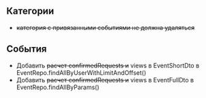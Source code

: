 ## Категории
- ~~категория с привязанными событиями не должна удаляться~~

## События
- Добавить ~~расчет confirmedRequests и~~ views в EventShortDto в EventRepo.findAllByUserWithLimitAndOffset()
- Добавить ~~расчет confirmedRequests и~~ views в EventFullDto в EventRepo.findAllByParams()
